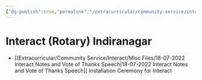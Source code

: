 ```yaml
---
{"dg-publish":true,"permalink":"/extracurricular/community-service/interact/0-interact-directory/","dgHomeLink":true,"dgPassFrontmatter":false,"dgShowLocalGraph":true}
---
```


# Interact (Rotary) Indiranagar
- [[Extracurricular/Community Service/Interact/Misc Files/18-07-2022 Interact Notes and Vote of Thanks Speech|18-07-2022 Interact Notes and Vote of Thanks Speech]] Installation Ceremony for Interact